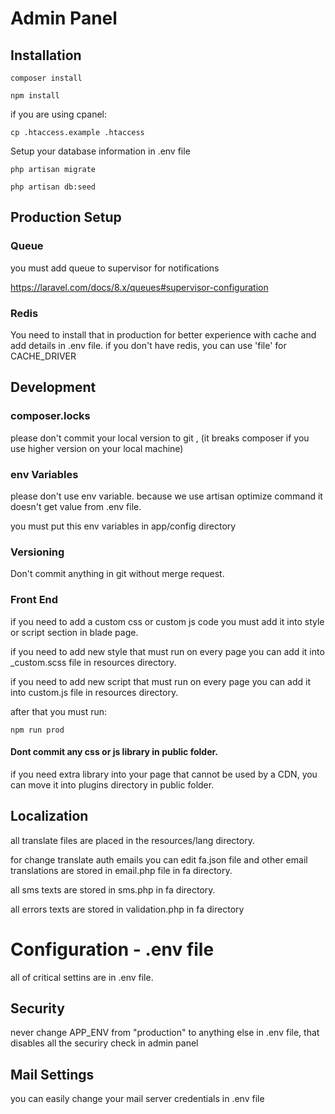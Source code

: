 # Admin Panel

## Installation

```
composer install

npm install
```

if  you are using cpanel:
```
cp .htaccess.example .htaccess
```

Setup your database information in .env file

```
php artisan migrate

php artisan db:seed
```

## Production Setup

### Queue
you must add queue to supervisor for notifications

https://laravel.com/docs/8.x/queues#supervisor-configuration

### Redis
You need to install that in production for better experience with cache and add details in .env file.
if you don't have redis, you can use 'file' for CACHE_DRIVER

## Development

### composer.locks
please don't commit your local version to git , (it breaks composer if you use higher version on your local machine)

### env Variables
please don't use env variable. because we use artisan optimize command it doesn't get value from .env file.

you must put this env variables in app/config directory

### Versioning
Don't commit anything in git without merge request.

### Front End
if you need to add a custom css or custom js code you must add it into style or script section in blade page.

if you need to add new style that must run on every page you can add it into _custom.scss file in resources directory.

if you need to add new script that must run on every page you can add it into custom.js file in resources directory.

after that you must run:

```
npm run prod
```

#### Dont commit any css or js library in public folder.
if you need extra library into your page that cannot be used by a CDN, you can move it into plugins directory in public folder.

## Localization

all translate files are placed in the resources/lang directory.

for change translate auth emails you can edit fa.json file and other email translations are stored in email.php file in fa directory.

all sms texts are stored in sms.php in fa directory.

all errors texts are stored in validation.php in fa directory

# Configuration - .env file
all of critical settins are in .env file.

## Security 
never change APP_ENV from "production" to anything else in .env file, that disables all the securiry check in admin panel

## Mail Settings
you can easily change your mail server credentials in .env file
